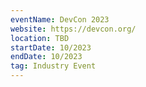 ```yaml
---
eventName: DevCon 2023
website: https://devcon.org/
location: TBD
startDate: 10/2023
endDate: 10/2023
tag: Industry Event
---
```

